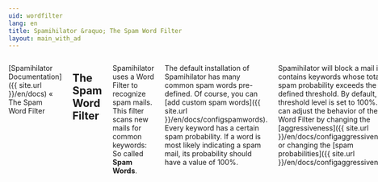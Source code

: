 ```yaml
---
uid: wordfilter
lang: en
title: Spamihilator &raquo; The Spam Word Filter
layout: main_with_ad
---
```


<div class="row">
<div class="twelve columns" markdown="1">

[Spamihilator Documentation]({{ site.url }}/en/docs) &laquo; The Spam Word Filter

## The Spam Word Filter

Spamihilator uses a Word Filter to recognize spam mails. This filter scans new mails for common keywords: So called **Spam Words**.

The default installation of Spamihilator has many common spam words pre-defined. Of course, you can [add custom spam words]({{ site.url }}/en/docs/configspamwords). Every keyword has a certain spam probability. If a word is most likely indicating a spam mail, its probability should have a value of 100%.

Spamihilator will block a mail if it contains keywords whose total spam probability exceeds the defined threshold. By default, the threshold level is set to 100%. You can adjust the behavior of the Word Filter by changing the [aggressiveness]({{ site.url }}/en/docs/configaggressiveness) or changing the [spam probabilities]({{ site.url }}/en/docs/configaggressiveness).

### Regular Expressions

Spamihilator's Word Filter has been improved a lot lately. Now it also supports regular expressions!

With regular expressions you can search not only for simple spam words but also for patterns that represent a spam word in a mail.

### Examples of a Word Filter scan

Text of the mail:

    You are very sexy. I'd like to see you again!

    You receive this mail because you are subscribed to our mailing list. Please unsubscribe here!

Spamihilator's recognized words and spam probability (default settings):

    sex - 50%
    subscribed - 70%
    unsubscribe - 100%
    receive - 50%

Total spam probability: **270%**

⇒ **This mail will be exterminated!**

</div>
</div>
